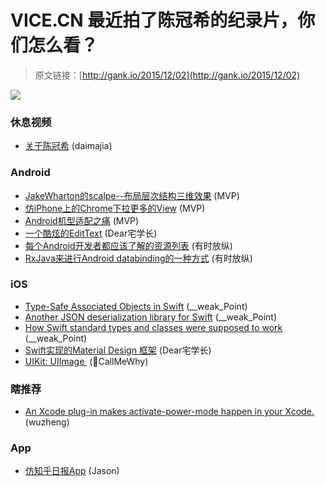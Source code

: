 # VICE.CN 最近拍了陈冠希的纪录片，你们怎么看？

> 原文链接：[http://gank.io/2015/12/02](http://gank.io/2015/12/02)

![](http://ww2.sinaimg.cn/large/7a8aed7bjw1eyl43vfbndj20dw0ijmye.jpg)

### 休息视频

* [关于陈冠希](http://v.youku.com/v_show/id_XMTM5OTgzMDM4NA==.html?from=s1.8) (daimajia)

### Android

* [JakeWharton的scalpe--布局层次结构三维效果](https://github.com/androidmalin/JakeWharton) (MVP)
* [仿iPhone上的Chrome下拉更多的View](https://github.com/ashqal/ChromeLikeSwipeLayout) (MVP)
* [Android机型适配之痛](http://www.csdn.net/article/2015) (MVP)
* [一个酷炫的EditText](https://github.com/xujinyang/BiuEditText) (Dear宅学长)
* [每个Android开发者都应该了解的资源列表](http://www.jianshu.com/p/e961f1633d7a) (有时放纵)
* [RxJava来进行Android databinding的一种方式](https://github.com/ffgiraldez/rx) (有时放纵)

### iOS

* [Type-Safe Associated Objects in Swift](https://github.com/kballard/swift) (__weak_Point)
* [Another JSON deserialization library for Swift](https://github.com/lyft/mapper) (__weak_Point)
* [How Swift standard types and classes were supposed to work](https://github.com/goktugyil/EZSwiftExtensions) (__weak_Point)
* [Swift实现的Material Design 框架](https://github.com/CosmicMind/MaterialKit) (Dear宅学长)
* [UIKit: UIImage&nbsp;](http://southpeak.github.io/blog/2015/11/22/cocoa) (CallMeWhy)

### 瞎推荐

* [An Xcode plug-in makes activate-power-mode happen in your Xcode.](https://github.com/qfish/XActivatePowerMode) (wuzheng)

### App

* [仿知乎日报App](https://github.com/hshpy/HPYZhiHuDailly) (Jason)

